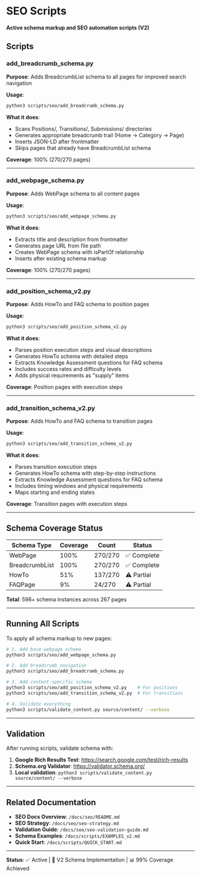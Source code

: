 # SEO Scripts

**Active schema markup and SEO automation scripts (V2)**

## Scripts

### add_breadcrumb_schema.py
**Purpose**: Adds BreadcrumbList schema to all pages for improved search navigation

**Usage**:
```bash
python3 scripts/seo/add_breadcrumb_schema.py
```

**What it does**:
- Scans Positions/, Transitions/, Submissions/ directories
- Generates appropriate breadcrumb trail (Home → Category → Page)
- Inserts JSON-LD after frontmatter
- Skips pages that already have BreadcrumbList schema

**Coverage**: 100% (270/270 pages)

---

### add_webpage_schema.py
**Purpose**: Adds WebPage schema to all content pages

**Usage**:
```bash
python3 scripts/seo/add_webpage_schema.py
```

**What it does**:
- Extracts title and description from frontmatter
- Generates page URL from file path
- Creates WebPage schema with isPartOf relationship
- Inserts after existing schema markup

**Coverage**: 100% (270/270 pages)

---

### add_position_schema_v2.py
**Purpose**: Adds HowTo and FAQ schema to position pages

**Usage**:
```bash
python3 scripts/seo/add_position_schema_v2.py
```

**What it does**:
- Parses position execution steps and visual descriptions
- Generates HowTo schema with detailed steps
- Extracts Knowledge Assessment questions for FAQ schema
- Includes success rates and difficulty levels
- Adds physical requirements as "supply" items

**Coverage**: Position pages with execution steps

---

### add_transition_schema_v2.py
**Purpose**: Adds HowTo and FAQ schema to transition pages

**Usage**:
```bash
python3 scripts/seo/add_transition_schema_v2.py
```

**What it does**:
- Parses transition execution steps
- Generates HowTo schema with step-by-step instructions
- Extracts Knowledge Assessment questions for FAQ schema
- Includes timing windows and physical requirements
- Maps starting and ending states

**Coverage**: Transition pages with execution steps

---

## Schema Coverage Status

| Schema Type | Coverage | Count | Status |
|-------------|----------|-------|--------|
| WebPage | 100% | 270/270 | ✅ Complete |
| BreadcrumbList | 100% | 270/270 | ✅ Complete |
| HowTo | 51% | 137/270 | ⚠️ Partial |
| FAQPage | 9% | 24/270 | ⚠️ Partial |

**Total**: 598+ schema instances across 267 pages

---

## Running All Scripts

To apply all schema markup to new pages:

```bash
# 1. Add base webpage schema
python3 scripts/seo/add_webpage_schema.py

# 2. Add breadcrumb navigation
python3 scripts/seo/add_breadcrumb_schema.py

# 3. Add content-specific schema
python3 scripts/seo/add_position_schema_v2.py    # For positions
python3 scripts/seo/add_transition_schema_v2.py  # For transitions

# 4. Validate everything
python3 scripts/validate_content.py source/content/ --verbose
```

---

## Validation

After running scripts, validate schema with:

1. **Google Rich Results Test**: https://search.google.com/test/rich-results
2. **Schema.org Validator**: https://validator.schema.org/
3. **Local validation**: `python3 scripts/validate_content.py source/content/ --verbose`

---

## Related Documentation

- **SEO Docs Overview**: `/docs/seo/README.md`
- **SEO Strategy**: `/docs/seo/seo-strategy.md`
- **Validation Guide**: `/docs/seo/seo-validation-guide.md`
- **Schema Examples**: `/docs/scripts/EXAMPLES_v2.md`
- **Quick Start**: `/docs/scripts/QUICK_START.md`

---

**Status**: ✅ Active | 🔄 V2 Schema Implementation | 📊 99% Coverage Achieved
